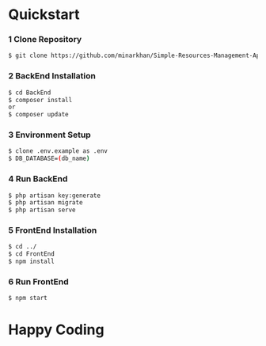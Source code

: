 # Quickstart

### 1 Clone Repository
```sh
$ git clone https://github.com/minarkhan/Simple-Resources-Management-Application.git
```

### 2 BackEnd Installation
```sh
$ cd BackEnd
$ composer install
or
$ composer update
```

### 3 Environment Setup
```sh
$ clone .env.example as .env
$ DB_DATABASE=(db_name)
```

### 4 Run BackEnd
```sh
$ php artisan key:generate
$ php artisan migrate
$ php artisan serve
```

### 5 FrontEnd Installation
```sh
$ cd ../
$ cd FrontEnd
$ npm install
```

### 6 Run FrontEnd
```sh
$ npm start
```
# Happy Coding
